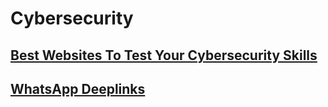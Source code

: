 # **Cybersecurity**

## [Best Websites To Test Your Cybersecurity Skills](./cybersecurity/cyberskills)
## [WhatsApp Deeplinks](./cybersecurity/deeplink.md)
